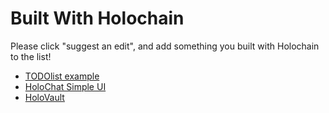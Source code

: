 # Built With Holochain

Please click "suggest an edit", and add something you built with Holochain to the list!

- [TODOlist example](https://github.com/holochain/tasktaskic)
- [HoloChat Simple UI](https://github.com/holochain/holochat-rust)
- [HoloVault](https://github.com/holochain/holochain-ui/tree/develop/dna-src/holo-vault)
